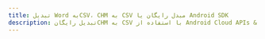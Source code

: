 ---title: تبدیل Word بهCSV، CHM به CSV مبدل رایگان یا Android SDKdescription: تبدیل رایگانCHM به CSV با استفاده از Android Cloud APIs & SDK. همچنین اسناد Microsoft Word و OpenOffice را در Cloud ایجاد، ویرایش و رندر کنید.---